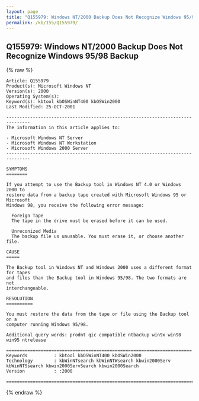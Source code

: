 ```yaml
---
layout: page
title: "Q155979: Windows NT/2000 Backup Does Not Recognize Windows 95/98 Backup"
permalink: /kb/155/Q155979/
---
```


## Q155979: Windows NT/2000 Backup Does Not Recognize Windows 95/98 Backup

{% raw %}

	Article: Q155979
	Product(s): Microsoft Windows NT
	Version(s): 2000
	Operating System(s): 
	Keyword(s): kbtool kbOSWinNT400 kbOSWin2000
	Last Modified: 25-OCT-2001
	
	-------------------------------------------------------------------------------
	The information in this article applies to:
	
	- Microsoft Windows NT Server 
	- Microsoft Windows NT Workstation 
	- Microsoft Windows 2000 Server 
	-------------------------------------------------------------------------------
	
	SYMPTOMS
	========
	
	If you attempt to use the Backup tool in Windows NT 4.0 or Windows 2000 to
	restore data from a backup tape created with Microsoft Windows 95 or Microsoft
	Windows 98, you receive the following error message:
	
	  Foreign Tape
	  The tape in the drive must be erased before it can be used.
	
	  Unreconized Media
	  The backup file us unusable. You must erase it, or choose another file.
	
	CAUSE
	=====
	
	The Backup tool in Windows NT and Windows 2000 uses a different format for tapes
	and files than the Backup tool in Windows 95/98. The two formats are not
	interchangeable.
	
	RESOLUTION
	==========
	
	You must restore the data from the tape or file using the Backup tool on a
	computer running Windows 95/98.
	
	Additional query words: prodnt qic compatible ntbackup win9x win98 win95 ntrelease
	
	======================================================================
	Keywords          : kbtool kbOSWinNT400 kbOSWin2000 
	Technology        : kbWinNTsearch kbWinNTWsearch kbwin2000Serv kbWinNTSsearch kbwin2000ServSearch kbwin2000Search
	Version           : :2000
	
	=============================================================================
	

{% endraw %}
